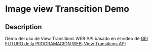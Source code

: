# Image view Transcition Demo

## Description

Demo del uso de View Transitions WEB API
basado en el video de [GEl FUTURO de la PROGRAMACIÓN WEB: View Transitions API](https://youtu.be/ODv-VFRFGcY)
